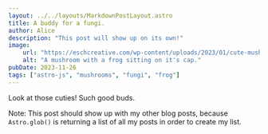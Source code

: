 ```yaml
---
layout: ../../layouts/MarkdownPostLayout.astro
title: A buddy for a fungi.
author: Alice
description: "This post will show up on its own!"
image:
    url: "https://eschcreative.com/wp-content/uploads/2023/01/cute-mushroom-with-frog-drawing.png"
    alt: "A mushroom with a frog sitting on it's cap."
pubDate: 2023-11-26
tags: ["astro-js", "mushrooms", "fungi", "frog"]
---
```

Look at those cuties! Such good buds.

Note: This post should show up with my other blog posts, because `Astro.glob()` is returning a list of all my posts in order to create my list.
<!--- adding backticks around text makes it displayed like code. --->